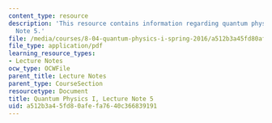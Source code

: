 ```yaml
---
content_type: resource
description: 'This resource contains information regarding quantum physics: Lecture
  Note 5.'
file: /media/courses/8-04-quantum-physics-i-spring-2016/a512b3a45fd80afefa7640c366839191_MIT8_04S16_LecNotes5.pdf
file_type: application/pdf
learning_resource_types:
- Lecture Notes
ocw_type: OCWFile
parent_title: Lecture Notes
parent_type: CourseSection
resourcetype: Document
title: Quantum Physics I, Lecture Note 5
uid: a512b3a4-5fd8-0afe-fa76-40c366839191
---
```


